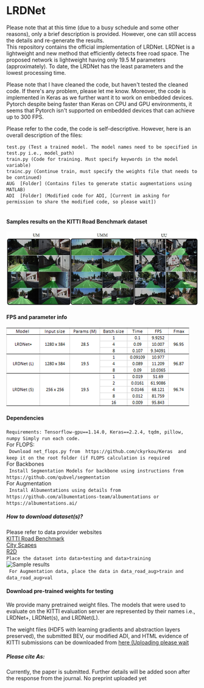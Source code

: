 # LRDNet
Please note that at this time (due to a busy schedule and some other reasons), only a brief description is provided. However, one can still access the details and re-generate the results.  
This repository contains the official implementation of LRDNet. LRDNet is a lightweight and new method that efficiently detects free road space. The proposed network is lightweight having only 19.5 M parameters (approximately). To date, the LRDNet has the least parameters and the lowest processing time.  

Please note that I have cleaned the code, but haven't tested the cleaned code. If there's any problem, please let me know. Moreover, the code is implemented in Keras as we further want it to work on embedded devices. Pytorch despite being faster than Keras on CPU and GPU environments,  it seems that Pytorch isn't supported on embedded devices that can achieve up to 300 FPS.  


Please refer to the code, the code is self-descriptive. However, here is an overall description of the files:
```
test.py (Test a trained model. The model names need to be specified in test.py i.e., model_path)
train.py (Code for training. Must specify keywords in the model variable)
trainc.py (Continue train, must specify the weights file that needs to be continued)
AUG  [Folder] (Contains files to generate static augmentations using MATLAB)
ADI  [Folder] (Modified code for ADI, [Current im asking for permission to share the modified code, so please wait])


```
#### Samples results on the KITTI Road Benchmark dataset     

![Sample results]( https://github.com/abdkhanstd/LRDNet/raw/main/images/qres.jpg)
#### FPS and parameter info     

![Table performance]( https://github.com/abdkhanstd/LRDNet/raw/main/images/table.png)

#### Dependencies  
  ```Requirements: Tensorflow-gpu==1.14.0, Keras==2.2.4, tqdm, pillow, numpy Simply run each code.```  
For FLOPS:  
  ``` Download net_flops.py from  https://github.com/ckyrkou/Keras  and keep it on the root folder (if FLOPS calculation is required```  
For Backbones  
  ``` Install Segmentation Models for backbone using instructions from https://github.com/qubvel/segmentation```  
For Augmentation  
  ``` Install Albumentations using details from https://github.com/albumentations-team/albumentations or https://albumentations.ai/```  

##### How to download dataset(s)? 
Please refer to data provider websites  
[KITTI Road Benchmark]( http://www.cvlibs.net/)  
[City Scapes]( https://www.cityscapes-dataset.com/)  
[R2D]( https://sites.google.com/view/sne-roadseg/dataset)  
```Place the dataset into data>testing and data>training  ```  
![Sample results](https://github.com/abdkhanstd/LRDNet/raw/main/images/folder.png)  
``` For Augmentation data, place the data in data_road_aug>train and data_road_aug>val```  





#### Download pre-trained weights for testing 
We provide many pretrained weight files. The models that were used to evaluate on the KITTI evaluation server are represented by their names i.e., LRDNet+, LRDNet(s), and LRDNet(L).

The weight files (HDF5 with learning gradients and abstraction layers preserved), the submitted BEV, our modified ADI, and HTML evidence of KITTI submissions can be downloaded from [here (Uploading please wait]( http://www.cvlibs.net/)  


##### Please cite As:
Currently, the paper is submitted. Further details will be added soon after the response from the journal. No preprint uploaded yet



